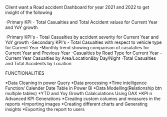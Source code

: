 Client want a Road accident Dashboard for year 2021 and 2022 to get insight of the following

-Primary KPI - Total Casualties and Total Accident values for Current Year and YoY growth

-Primary KPI's - Total Casualties by accident severity for Current Year and YoY growth
-Secondary KPI's - Total Casualties with respect to vehicle type for Current Year
-Monthly trend showing comparison of casulaties for Current Year and Previous Year
-Casualties by Road Type for Current Year
-Current Year Casualties by Area/Location&by Day/Night
-Total Casualties and Total Accidents by Location

FUNCTIONALITIES

*Data Cleaning in power Query
*Data processing
*Time intelligence Function/ Calender Date Table in Power Bi
*Data Modelling(Relationship btn multiple tables)
*YTD and Yoy Growth Calalculations Using DAX
*KPI n Advanced KPI Generations
*Creating custom columns and measures in the reports
*Importing images
*Creating different charts and Generating insights
*Exporting the report to users
